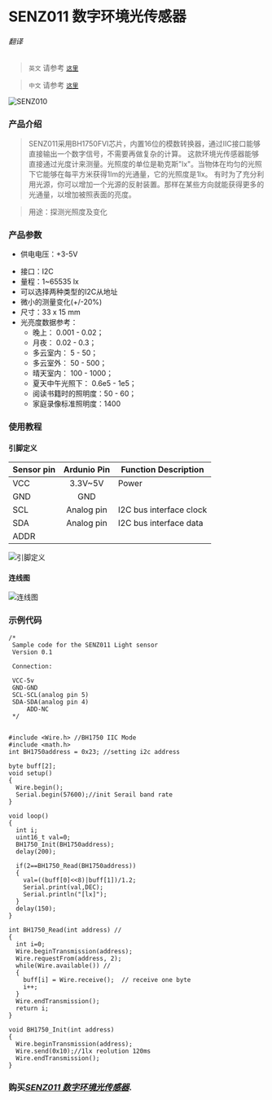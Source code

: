 # SENZ011 数字环境光传感器

###### 翻译

> `英文` 请参考 [`这里`](https://github.com/njustcjj/SENZ011-Environment-Light-Sensor/blob/master/README.md)

> `中文` 请参考 [`这里`](https://github.com/njustcjj/SENZ011-Environment-Light-Sensor/blob/master/README_CN.md)

![](https://github.com/njustcjj/SENZ011-Environment-Light-Sensor/blob/master/pic/SENZ010.jpg "SENZ010")
 

### 产品介绍

> SENZ011采用BH1750FVI芯片，内置16位的模数转换器，通过IIC接口能够直接输出一个数字信号，不需要再做复杂的计算。
> 这款环境光传感器能够直接通过光度计来测量。光照度的单位是勒克斯"lx"。当物体在均匀的光照下它能够在每平方米获得1lm的光通量，它的光照度是1lx。
> 有时为了充分利用光源，你可以增加一个光源的反射装置。那样在某些方向就能获得更多的光通量，以增加被照表面的亮度。

> 
> 用途：探测光照度及变化

### 产品参数

* 供电电压：+3-5V
- 接口：I2C
- 量程：1~65535 lx
- 可以选择两种类型的I2C从地址
- 微小的测量变化(+/-20%)
- 尺寸：33 x 15 mm
- 光亮度数据参考：
	- 晚上： 0.001 - 0.02；
	- 月夜： 0.02 - 0.3；
	- 多云室内： 5 - 50；
	- 多云室外： 50 - 500；
	- 晴天室内： 100 - 1000；
	- 夏天中午光照下： 0.6e5 - 1e5；
	- 阅读书籍时的照明度：50 - 60；
	- 家庭录像标准照明度：1400


### 使用教程

#### 引脚定义

|Sensor pin|Ardunio Pin|Function Description|
|-|:-:|-|
|VCC|3.3V~5V|Power|
|GND|GND||
|SCL|Analog pin|I2C bus interface clock|
|SDA|Analog pin|I2C bus interface data|
|ADDR|||


![](https://github.com/njustcjj/SENZ011-Environment-Light-Sensor/blob/master/pic/SENZ011_pin.jpg "引脚定义") 


#### 连线图

![](https://github.com/njustcjj/SENZ011-Environment-Light-Sensor/blob/master/pic/SENZ011_connect.png "连线图") 


### 示例代码

	/*
	 Sample code for the SENZ011 Light sensor
	 Version 0.1
 
	 Connection:
 
	 VCC-5v
	 GND-GND
	 SCL-SCL(analog pin 5)
	 SDA-SDA(analog pin 4)
		 ADD-NC
	 */


	#include <Wire.h> //BH1750 IIC Mode 
	#include <math.h> 
	int BH1750address = 0x23; //setting i2c address

	byte buff[2];
	void setup()
	{
	  Wire.begin();
	  Serial.begin(57600);//init Serail band rate
	}

	void loop()
	{
	  int i;
	  uint16_t val=0;
	  BH1750_Init(BH1750address);
	  delay(200);

	  if(2==BH1750_Read(BH1750address))
	  {
	    val=((buff[0]<<8)|buff[1])/1.2;
	    Serial.print(val,DEC);     
	    Serial.println("[lx]"); 
	  }
	  delay(150);
	}

	int BH1750_Read(int address) //
	{
	  int i=0;
	  Wire.beginTransmission(address);
	  Wire.requestFrom(address, 2);
	  while(Wire.available()) //
	  {
	    buff[i] = Wire.receive();  // receive one byte
	    i++;
	  }
	  Wire.endTransmission();  
	  return i;
	}

	void BH1750_Init(int address) 
	{
	  Wire.beginTransmission(address);
	  Wire.send(0x10);//1lx reolution 120ms
	  Wire.endTransmission();
	}


### 购买[*SENZ011 数字环境光传感器*](https://www.ebay.com/).
